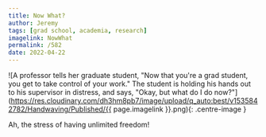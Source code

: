 ```yaml
---
title: Now What?
author: Jeremy
tags: [grad school, academia, research]
imagelink: NowWhat
permalink: /582
date: 2022-04-22
---
```


![A professor tells her graduate student, "Now that you're a grad student, you get to take control of your work." The student is holding his hands out to his supervisor in distress, and says, "Okay, but what do I do now?"](https://res.cloudinary.com/dh3hm8pb7/image/upload/q_auto:best/v1535842782/Handwaving/Published/{{ page.imagelink }}.png){: .centre-image }

Ah, the stress of having unlimited freedom!
